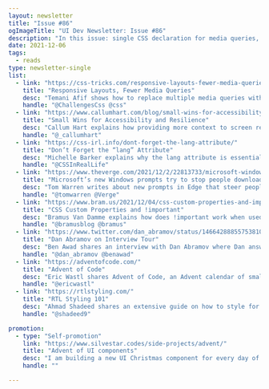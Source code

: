 ```yaml
---
layout: newsletter
title: "Issue #86"
ogImageTitle: "UI Dev Newsletter: Issue #86"
description: "In this issue: single CSS declaration for media queries, the lang attribute, Advent of Code, and more."
date: 2021-12-06
tags:
  - reads
type: newsletter-single
list:
  - link: "https://css-tricks.com/responsive-layouts-fewer-media-queries/"
    title: "Responsive Layouts, Fewer Media Queries"
    desc: "Temani Afif shows how to replace multiple media queries with only one CSS declaration, resulting in more maintainable code."
    handle: "@ChallengesCss @css"
  - link: "https://www.callumhart.com/blog/small-wins-for-accessibility-and-resilience/"
    title: "Small Wins for Accessibility and Resilience"
    desc: "Callum Hart explains how providing more context to screen readers and improving default styles could improve accessibility."
    handle: "@_callumhart"
  - link: "https://css-irl.info/dont-forget-the-lang-attribute/"
    title: "Don’t Forget the “lang” Attribute"
    desc: "Michelle Barker explains why the lang attribute is essential."
    handle: "@CSSInRealLife"
  - link: "https://www.theverge.com/2021/12/2/22813733/microsoft-windows-edge-download-chrome-prompts"
    title: "Microsoft’s new Windows prompts try to stop people downloading Chrome"
    desc: "Tom Warren writes about new prompts in Edge that steer people away from Chrome."
    handle: "@tomwarren @Verge"
  - link: "https://www.bram.us/2021/12/04/css-custom-properties-and-important/"
    title: "CSS Custom Properties and !important"
    desc: "Bramus Van Damme explains how does !important work when used with CSS Variables."
    handle: "@bramusblog @bramus"
  - link: "https://www.twitter.com/dan_abramov/status/1466428885575381008"
    title: "Dan Abramov on Interview Tour"
    desc: "Ben Awad shares an interview with Dan Abramov where Dan answers questions about let vs. const, centering a div and computer science."
    handle: "@dan_abramov @benawad"
  - link: "https://adventofcode.com/"
    title: "Advent of Code"
    desc: "Eric Wastl shares Advent of Code, an Advent calendar of small programming puzzles for various skill sets and skill levels."
    handle: "@ericwastl"
  - link: "https://rtlstyling.com/"
    title: "RTL Styling 101"
    desc: "Ahmad Shadeed shares an extensive guide on how to style for RTL in CSS."
    handle: "@shadeed9"

promotion:
  - type: "Self-promotion"
    link: "https://www.silvestar.codes/side-projects/advent/"
    title: "Advent of UI components"
    desc: "I am building a new UI Christmas component for every day of advent. 🎄"
    handle: ""

---
```

